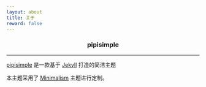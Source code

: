 ```yaml
---
layout: about
title: 关于
reward: false
---
```


###  <center>pipisimple</center>

---

[pipisimple][1] 是一款基于 [Jekyll][2] 打造的简洁主题

本主题采用了 [Minimalism][3] 主题进行定制。

[1]:https://github.com/pipi23333/pipi23333.github.io
[2]:https://jekyllrb.com/
[3]:https://github.com/showzeng/Minimalism

